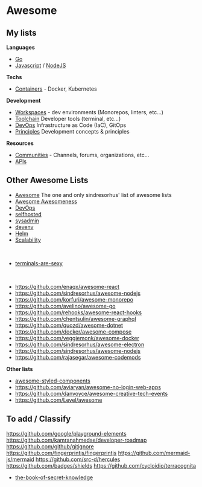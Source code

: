 # Awesome

## My lists

__Languages__
* [Go](./awesome-go.md)
* [Javascript](./awesome-frontend.md) / [NodeJS](./awesome-nodejs.md)

__Techs__
* [Containers](./awesome-containers.md) - Docker, Kubernetes

__Development__
* [Workspaces](./awesome-workspace.md) - dev environments (Monorepos, linters, etc...)
* [Toolchain](./awesome-toolchains.md) Developer tools (terminal, etc...)
* [DevOps](./awesome-devops.md) Infrastructure as Code (IaC), GitOps
* [Principles](./awesome-principles.md) Development concepts & principles

__Resources__
* [Communities](./awesome-communities.md) - Channels, forums, organizations, etc...
* [APIs](./awesome-apis.md)




## Other Awesome Lists

* [Awesome](https://github.com/sindresorhus/awesome) The one and only sindresorhus' list of awesome lists
* [Awesome Awesomeness](https://github.com/bayandin/awesome-awesomeness)
* [DevOps](http://awesome-devops.xyz/#awesome-devops)
* [selfhosted](https://github.com/awesome-selfhosted/awesome-selfhosted)
* [sysadmin](https://github.com/awesome-foss/awesome-sysadmin)
* [devenv](https://github.com/jondot/awesome-devenv)
* [Helm](https://github.com/cdwv/awesome-helm)
* [Scalability](https://github.com/binhnguyennus/awesome-scalability)

<br/>

* [terminals-are-sexy](https://github.com/k4m4/terminals-are-sexy)

<br/>

* https://github.com/enaqx/awesome-react
* https://github.com/sindresorhus/awesome-nodejs
* https://github.com/korfuri/awesome-monorepo
* https://github.com/avelino/awesome-go
* https://github.com/rehooks/awesome-react-hooks
* https://github.com/chentsulin/awesome-graphql
* https://github.com/quozd/awesome-dotnet
* https://github.com/docker/awesome-compose
* https://github.com/veggiemonk/awesome-docker
* https://github.com/sindresorhus/awesome-electron
* https://github.com/sindresorhus/awesome-nodejs
* https://github.com/rajasegar/awesome-codemods

**Other lists**  
* [awesome-styled-components](https://github.com/styled-components/awesome-styled-components)
* https://github.com/aviaryan/awesome-no-login-web-apps
* https://github.com/danvoyce/awesome-creative-tech-events
* https://github.com/Level/awesome

## To add / Classify

https://github.com/google/playground-elements
https://github.com/kamranahmedse/developer-roadmap
https://github.com/github/gitignore
https://github.com/fingerprintjs/fingerprintjs
https://github.com/mermaid-js/mermaid
https://github.com/src-d/hercules
https://github.com/badges/shields
https://github.com/cycloidio/terracognita
* [the-book-of-secret-knowledge](https://github.com/trimstray/the-book-of-secret-knowledge)







